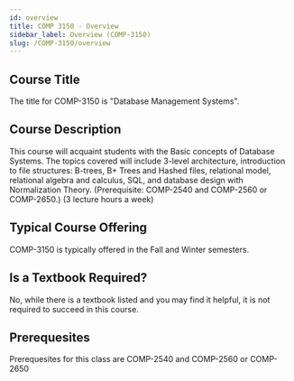 ```yaml
---
id: overview
title: COMP 3150 - Overview
sidebar_label: Overview (COMP-3150)
slug: /COMP-3150/overview
---
```


## Course Title

The title for COMP-3150 is "Database Management Systems".

## Course Description

This course will acquaint students with the Basic concepts of Database Systems. The topics covered will include 3-level architecture, introduction to file structures: B-trees, B+ Trees and Hashed files, relational model, relational algebra and calculus, SQL, and database design with Normalization Theory. (Prerequisite: COMP-2540 and COMP-2560 or COMP-2650.) (3 lecture hours a week)

## Typical Course Offering

COMP-3150 is typically offered in the Fall and Winter semesters.

## Is a Textbook Required?

No, while there is a textbook listed and you may find it helpful, it is not required to succeed in this course.

## Prerequesites

Prerequesites for this class are COMP-2540 and COMP-2560 or COMP-2650
